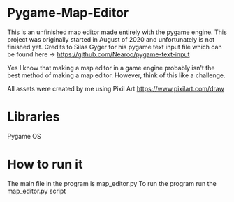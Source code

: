 # Pygame-Map-Editor

This is an unfinished map editor made entirely with the pygame engine. This project was originally started in August of 2020 and unfortunately is not finished yet. 
Credits to Silas Gyger for his pygame text input file which can be found here -> https://github.com/Nearoo/pygame-text-input

Yes I know that making a map editor in a game engine probably isn't the best method of making a map editor. However, think of this like a challenge. 

All assets were created by me using Pixil Art https://www.pixilart.com/draw

# Libraries
Pygame
OS

# How to run it
The main file in the program is map_editor.py
To run the program run the map_editor.py script
